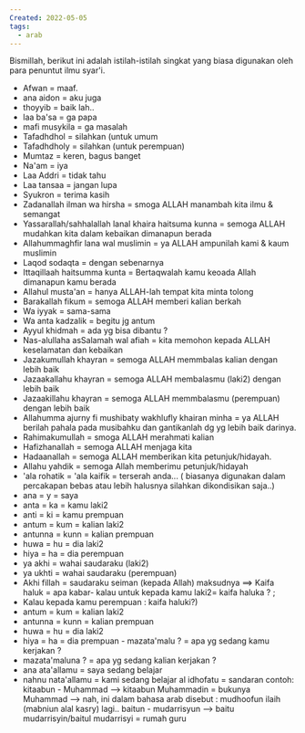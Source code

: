 ```yaml
---
Created: 2022-05-05
tags:
  - arab
---
```

Bismillah,
berikut ini adalah istilah-istilah singkat yang biasa digunakan oleh para penuntut ilmu syar'i.
- Afwan = maaf.
- ana aidon = aku juga
- thoyyib = baik lah..
- laa ba'sa = ga papa
- mafi musykila = ga masalah
- Tafadhdhol = silahkan (untuk umum
- Tafadhdholy = silahkan (untuk perempuan)
- Mumtaz = keren, bagus banget
- Na'am = iya
- Laa Addri = tidak tahu
- Laa tansaa = jangan lupa
- Syukron = terima kasih
- Zadanallah ilman wa hirsha = smoga ALLAH manambah kita ilmu & semangat
- Yassarallah/sahhalallah lanal khaira haitsuma kunna = semoga ALLAH mudahkan kita dalam kebaikan dimanapun berada
- Allahummaghfir lana wal muslimin = ya ALLAH ampunilah kami & kaum muslimin
- Laqod sodaqta = dengan sebenarnya
- Ittaqillaah haitsumma kunta = Bertaqwalah kamu keoada Allah dimanapun kamu berada
- Allahul musta'an = hanya ALLAH-lah tempat kita minta tolong
- Barakallah fikum = semoga ALLAH memberi kalian berkah
- Wa iyyak = sama-sama
- Wa anta kadzalik = begitu jg antum
- Ayyul khidmah = ada yg bisa dibantu ?
- Nas-alullaha asSalamah wal afiah = kita memohon kepada ALLAH keselamatan dan kebaikan
- Jazakumullah khayran = semoga ALLAH memmbalas kalian dengan lebih baik
- Jazaakallahu khayran = semoga ALLAH membalasmu (laki2) dengan lebih baik
- Jazaakillahu khayran = semoga ALLAH memmbalasmu (perempuan) dengan lebih baik
- Allahumma ajurny fi mushibaty wakhlufly khairan minha = ya ALLAH berilah pahala pada musibahku dan gantikanlah dg yg lebih baik darinya.
- Rahimakumullah = smoga ALLAH merahmati kalian
- Hafizhanallah = semoga ALLAH menjaga kita
- Hadaanallah = semoga ALLAH memberikan kita petunjuk/hidayah.
- Allahu yahdik = semoga Allah memberimu petunjuk/hidayah
- 'ala rohatik = 'ala kaifik = terserah anda...
( biasanya digunakan dalam percakapan bebas atau lebih halusnya silahkan dikondisikan saja..)
- ana = y = saya
- anta = ka = kamu laki2
- anti = ki = kamu prempuan
- antum = kum = kalian laki2
- antunna = kunn = kalian prempuan
- huwa = hu = dia laki2
- hiya = ha = dia perempuan
- ya akhi = wahai saudaraku (laki2)
- ya ukhti = wahai saudaraku (perempuan)
- Akhi fillah = saudaraku seiman (kepada Allah)
maksudnya
==> Kaifa haluk = apa kabar- kalau untuk kepada kamu laki2= kaifa haluka ? ;
- Kalau kepada kamu perempuan : kaifa haluki?)
- antum = kum = kalian laki2
- antunna = kunn = kalian prempuan
- huwa = hu = dia laki2
- hiya = ha = dia prempuan - mazata'malu ? = apa yg sedang kamu kerjakan ?
- mazata'maluna ? = apa yg sedang kalian kerjakan ?
- ana ata'allamu = saya sedang belajar
- nahnu nata'allamu = kami sedang belajar al idhofatu = sandaran
contoh:
kitaabun - Muhammad --> kitaabun Muhammadin = bukunya Muhammad --> nah, ini dalam
bahasa arab disebut : mudhoofun ilaih (mabniun alal kasry) lagi.. baitun -
mudarrisyun --> baitu mudarrisyin/baitul mudarrisyi = rumah guru